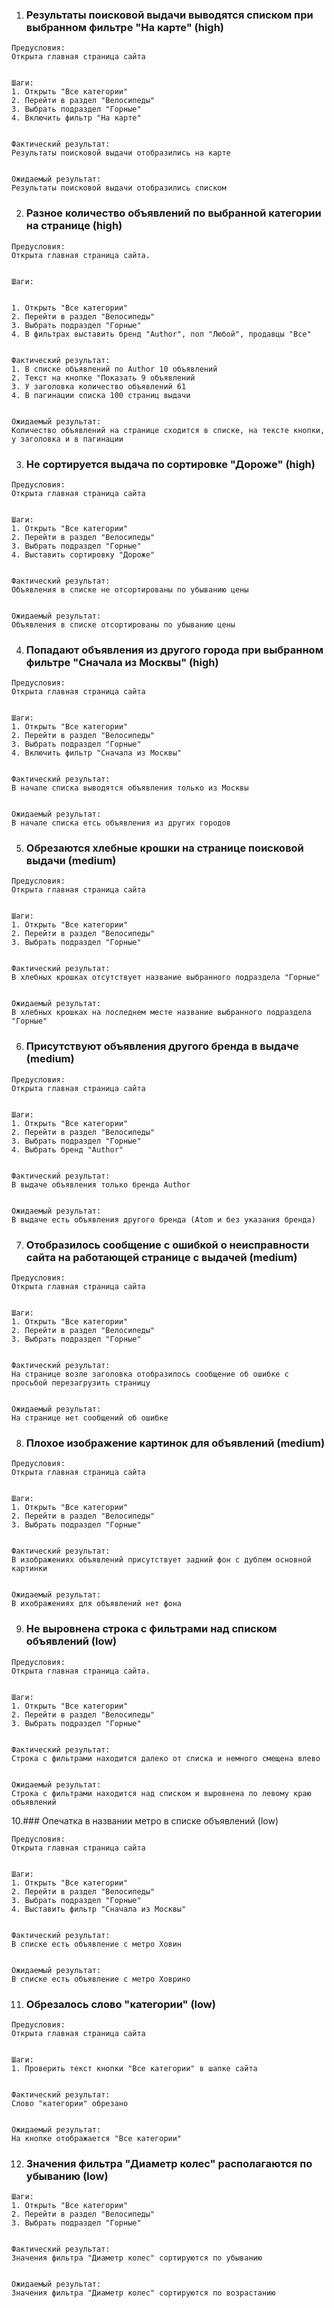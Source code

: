 
1. ### Результаты поисковой выдачи выводятся списком при выбранном фильтре "На карте" (high)

```
Предусловия:
Открыта главная страница сайта


Шаги:
1. Открыть "Все категории"
2. Перейти в раздел "Велосипеды"
3. Выбрать подраздел "Горные"
4. Включить фильтр "На карте"


Фактический результат:
Результаты поисковой выдачи отобразились на карте


Ожидаемый результат:
Результаты поисковой выдачи отобразились списком
```

2. ### Разное количество объявлений по выбранной категории на странице (high)
```
Предусловия:
Открыта главная страница сайта.


Шаги:


1. Открыть "Все категории"
2. Перейти в раздел "Велосипеды"
3. Выбрать подраздел "Горные"
4. В фильтрах выставить бренд "Author", пол "Любой", продавцы "Все"


Фактический результат:
1. В списке объявлений по Author 10 объявлений
2. Текст на кнопке "Показать 9 объявлений
3. У заголовка количество объявлений 61
4. В пагинации списка 100 страниц выдачи


Ожидаемый результат:
Количество объявлений на странице сходится в списке, на тексте кнопки, у заголовка и в пагинации
```


3. ### Не сортируется выдача по сортировке "Дороже" (high)
```
Предусловия:
Открыта главная страница сайта


Шаги:
1. Открыть "Все категории"
2. Перейти в раздел "Велосипеды"
3. Выбрать подраздел "Горные"
4. Выставить сортировку "Дороже"


Фактический результат:
Объявления в списке не отсортированы по убыванию цены


Ожидаемый результат:
Объявления в списке отсортированы по убыванию цены
```

4. ### Попадают объявления из другого города при выбранном фильтре "Сначала из Москвы" (high)
```
Предусловия:
Открыта главная страница сайта


Шаги:
1. Открыть "Все категории"
2. Перейти в раздел "Велосипеды"
3. Выбрать подраздел "Горные"
4. Включить фильтр "Сначала из Москвы"


Фактический результат:
В начале списка выводятся объявления только из Москвы


Ожидаемый результат:
В начале списка етсь объявления из других городов
```

5. ### Обрезаются хлебные крошки на странице поисковой выдачи (medium)
```
Предусловия:
Открыта главная страница сайта


Шаги:
1. Открыть "Все категории"
2. Перейти в раздел "Велосипеды"
3. Выбрать подраздел "Горные"


Фактический результат:
В хлебных крошках отсутствует название выбранного подраздела "Горные"


Ожидаемый результат:
В хлебных крошках на последнем месте название выбранного подраздела "Горные"
```

6. ### Присутствуют объявления другого бренда в выдаче (medium)
```
Предусловия:
Открыта главная страница сайта


Шаги:
1. Открыть "Все категории"
2. Перейти в раздел "Велосипеды"
3. Выбрать подраздел "Горные"
4. Выбрать бренд "Author"


Фактический результат:
В выдаче объявления только бренда Author


Ожидаемый результат:
В выдаче есть объявления другого бренда (Atom и без указания бренда)
```

7. ### Отобразилось сообщение с ошибкой о неисправности сайта на работающей странице с выдачей (medium)
```
Предусловия:
Открыта главная страница сайта


Шаги:
1. Открыть "Все категории"
2. Перейти в раздел "Велосипеды"
3. Выбрать подраздел "Горные"


Фактический результат:
На странице возле заголовка отобразилось сообщение об ошибке с просьбой перезагрузить страницу


Ожидаемый результат:
На странице нет сообщений об ошибке
```

8. ### Плохое изображение картинок для объявлений (medium)
```
Предусловия:
Открыта главная страница сайта


Шаги:
1. Открыть "Все категории"
2. Перейти в раздел "Велосипеды"
3. Выбрать подраздел "Горные"


Фактический результат:
В изображениях объявлений присутствует задний фон с дублем основной картинки


Ожидаемый результат:
В ихображениях для объявлений нет фона
```

9. ### Не выровнена строка с фильтрами над списком объявлений (low)
```
Предусловия:
Открыта главная страница сайта.


Шаги:
1. Открыть "Все категории"
2. Перейти в раздел "Велосипеды"
3. Выбрать подраздел "Горные"


Фактический результат:
Строка с фильтрами находится далеко от списка и немного смещена влево


Ожидаемый результат:
Строка с фильтрами находится над списком и выровнена по левому краю объявлений
```

10.### Опечатка в названии метро в списке объявлений (low)
```
Предусловия:
Открыта главная страница сайта


Шаги:
1. Открыть "Все категории"
2. Перейти в раздел "Велосипеды"
3. Выбрать подраздел "Горные"
4. Выставить фильтр "Сначала из Москвы"


Фактический результат:
В списке есть объявление с метро Ховин


Ожидаемый результат:
В списке есть объявление с метро Ховрино
```

11. ### Обрезалось слово "категории" (low)
```
Предусловия:
Открыта главная страница сайта


Шаги:
1. Проверить текст кнопки "Все категории" в шапке сайта


Фактический результат:
Слово "категории" обрезано


Ожидаемый результат:
На кнопке отображается "Все категории"
```

12. ### Значения фильтра "Диаметр колес" располагаются по убыванию (low)
```
Шаги:
1. Открыть "Все категории"
2. Перейти в раздел "Велосипеды"
3. Выбрать подраздел "Горные"


Фактический результат:
Значения фильтра "Диаметр колес" сортируются по убыванию


Ожидаемый результат:
Значения фильтра "Диаметр колес" сортируются по возрастанию
```
